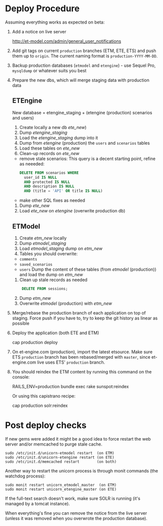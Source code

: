 # Deploy Procedure

Assuming everything works as expected on beta:

1. Add a notice on live server

    http://et-model.com/admin/general_user_notifications

1. Add git tags on current `production` branches (ETM, ETE, ETS) and push them up to `origin`. The current naming format is `production-YYYY-MM-DD`.
1. Backup production databases (`etmodel` and `etengine`) - use Sequel Pro, `mysqldump` or whatever suits you best
1. Prepare the new dbs, which will merge staging data with production data
   ## ETEngine
   New database = etengine_staging + (etengine (production) scenarios and users)

   1. Create locally a new db *ete_new*)
   1. Dump *etengine_staging*
   1. Load the *etengine_staging* dump into it
   1. Dump from *etengine* (production) the `users` and `scenarios` tables
   1. Load these tables on *ete_new*
   1. Clean-up records on *ete_new*
     - remove stale scenarios:
       This query is a decent starting point, refine as neeeded:
       ```sql
       DELETE FROM scenarios WHERE
         user_id IS NULL
         AND protected IS NULL
         AND description IS NULL
         AND (title = 'API' OR title IS NULL)
       ```
     - make other SQL fixes as needed
   1. Dump *ete_new*
   1. Load *ete_new* on *etengine* (overwrite production db)

   ## ETModel
   1. Create *etm_new* locally
   1. Dump *etmodel_staging*
   1. Load *etmodel_staging* dump on *etm_new*
   1. Tables you should overwrite:
     - `comments`
     - `saved_scenarios`
     - `users`
     Dump the content of these tables (from *etmodel* (production)) and load the dump on *etm_new*
   1. Clean up stale records as needed
      ```sql
       DELETE FROM sessions;
       ```
   1. Dump *etm_new*
   1. Overwrite *etmodel* (production) with *etm_new*

1. Merge/rebase the production branch of each application on top of staging. Force push if you have to, try to keep the git history as linear as possible
1. Deploy the application (both ETE and ETM)

      cap production deploy

1. On et-engine.com (production), import the latest etsource. Make sure ETS `production` branch has been rebased/merged with `master`, since et-engine.com live uses ETS' `production` branch.
1. You should reindex the ETM content by running this command on the console:

    RAILS_ENV=production bundle exec rake sunspot:reindex

   Or using this capistrano recipe:

    cap production solr:reindex


# Post deploy checks

If new gems were added it might be a good idea to force restart the web server and/or memcached to purge stale cache.

    sudo /etc/init.d/unicorn-etmodel restart  (on ETM)
    sudo /etc/init.d/unicorn-etengine restart (on ETE)
    sudo /etc/init.d/memcached restart        (on both)

Another way to restart the unicorn process is through monit commands (the watchdog process):

    sudo monit restart unicorn_etmodel_master  (on ETM)
    sudo monit restart unicorn_etengine_master (on ETE)

If the full-text search doesn't work, make sure SOLR is running (it's managed by a tomcat instance).

When everything's fine you can remove the notice from the live server (unless it was removed when you overwrote the production database).

